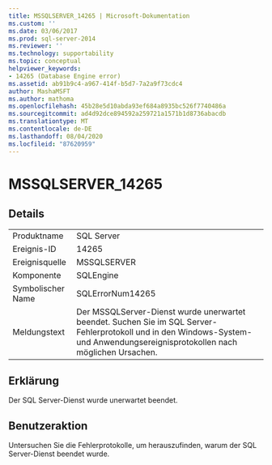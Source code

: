 ```yaml
---
title: MSSQLSERVER_14265 | Microsoft-Dokumentation
ms.custom: ''
ms.date: 03/06/2017
ms.prod: sql-server-2014
ms.reviewer: ''
ms.technology: supportability
ms.topic: conceptual
helpviewer_keywords:
- 14265 (Database Engine error)
ms.assetid: ab91b9c4-a967-414f-b5d7-7a2a9f73cdc4
author: MashaMSFT
ms.author: mathoma
ms.openlocfilehash: 45b28e5d10abda93ef684a8935bc526f7740486a
ms.sourcegitcommit: ad4d92dce894592a259721a1571b1d8736abacdb
ms.translationtype: MT
ms.contentlocale: de-DE
ms.lasthandoff: 08/04/2020
ms.locfileid: "87620959"
---
```

# <a name="mssqlserver_14265"></a>MSSQLSERVER_14265
    
## <a name="details"></a>Details  
  
|||  
|-|-|  
|Produktname|SQL Server|  
|Ereignis-ID|14265|  
|Ereignisquelle|MSSQLSERVER|  
|Komponente|SQLEngine|  
|Symbolischer Name|SQLErrorNum14265|  
|Meldungstext|Der MSSQLServer-Dienst wurde unerwartet beendet. Suchen Sie im SQL Server-Fehlerprotokoll und in den Windows-System- und Anwendungsereignisprotokollen nach möglichen Ursachen.|  
  
## <a name="explanation"></a>Erklärung  
 Der SQL Server-Dienst wurde unerwartet beendet.  
  
## <a name="user-action"></a>Benutzeraktion  
 Untersuchen Sie die Fehlerprotokolle, um herauszufinden, warum der SQL Server-Dienst beendet wurde.  
  
  
